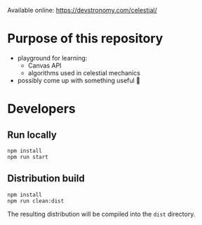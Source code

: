 Available online: https://devstronomy.com/celestial/

# Purpose of this repository

- playground for learning:
  - Canvas API
  - algorithms used in celestial mechanics
- possibly come up with something useful 🙂

# Developers

## Run locally

```
npm install
npm run start
```

## Distribution build

```
npm install
npm run clean:dist
```

The resulting distribution will be compiled into the `dist` directory.
